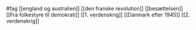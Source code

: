 #fag
[[england og australien]]
[[den franske revolution]]
[[besættelsen]]
[[Fra folkestyre til demokrati]]
[[1. verdenskrig]]
[[Danmark efter 1945]]
[[2. verdenskrig]]